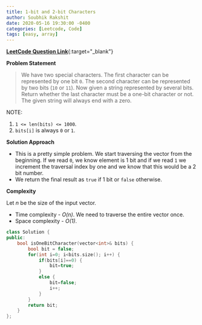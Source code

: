 ```yaml
---
title: 1-bit and 2-bit Characters
author: Soubhik Rakshit
date: 2020-05-16 19:30:00 -0400
categories: [Leetcode, Code]
tags: [easy, array]
---
```


[**LeetCode Question Link**](https://leetcode.com/problems/1-bit-and-2-bit-characters/){:target="_blank"}

**Problem Statement**

> We have two special characters. The first character can be represented by one bit `0`. The second character can be represented by two bits (`10` or `11`).
> Now given a string represented by several bits. Return whether the last character must be a one-bit character or not. The given string will always end with a zero.

NOTE:
1. `1 <= len(bits) <= 1000`.
2. `bits[i]` is always `0` or `1`.

**Solution Approach**

* This is a pretty simple problem. We start traversing the vector from the beginning. If we read `0`, we know element is 1 bit and if we read `1` we increment the traversal index by one and we know that this would be a 2 bit number.
* We return the final result as `true` if 1 bit or `false` otherwise.

**Complexity**

Let _n_ be the size of the input vector.
* Time complexity - _O(n)_. We need to traverse the entire vector once.
* Space complexity - _O(1)_. 

```c++
class Solution {
public:
    bool isOneBitCharacter(vector<int>& bits) {
        bool bit = false;
        for(int i=0; i<bits.size(); i++) {
            if(bits[i]==0) {
                bit=true;
            }
            else {
                bit=false;
                i++;
            }
        }
        return bit;
    }
};
```